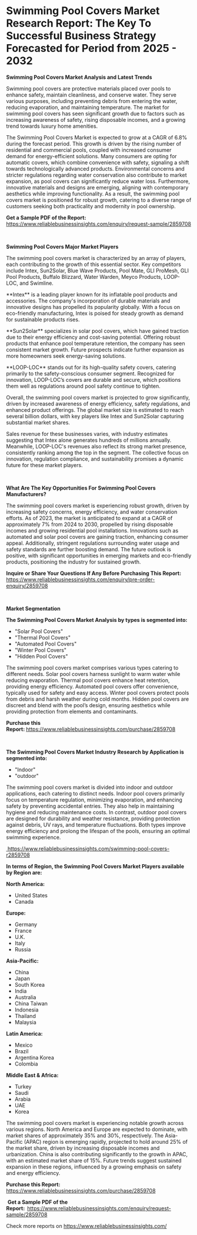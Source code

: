 <p><h1>Swimming Pool Covers Market Research Report: The Key To Successful Business Strategy Forecasted for Period from 2025 - 2032</h1></p><p><strong>Swimming Pool Covers Market Analysis and Latest Trends</strong></p>
<p><p>Swimming pool covers are protective materials placed over pools to enhance safety, maintain cleanliness, and conserve water. They serve various purposes, including preventing debris from entering the water, reducing evaporation, and maintaining temperature. The market for swimming pool covers has seen significant growth due to factors such as increasing awareness of safety, rising disposable incomes, and a growing trend towards luxury home amenities.</p><p>The Swimming Pool Covers Market is expected to grow at a CAGR of 6.8% during the forecast period. This growth is driven by the rising number of residential and commercial pools, coupled with increased consumer demand for energy-efficient solutions. Many consumers are opting for automatic covers, which combine convenience with safety, signaling a shift towards technologically advanced products. Environmental concerns and stricter regulations regarding water conservation also contribute to market expansion, as pool covers can significantly reduce water loss. Furthermore, innovative materials and designs are emerging, aligning with contemporary aesthetics while improving functionality. As a result, the swimming pool covers market is positioned for robust growth, catering to a diverse range of customers seeking both practicality and modernity in pool ownership.</p></p>
<p><strong>Get a Sample PDF of the Report:&nbsp;</strong> <a href="https://www.reliablebusinessinsights.com/enquiry/request-sample/2859708?utm_campaign=3000&utm_medium=2&utm_source=Github&utm_content=ia&utm_term=12032025&utm_id=swimming-pool-covers">https://www.reliablebusinessinsights.com/enquiry/request-sample/2859708</a></p>
<p>&nbsp;</p>
<p><strong>Swimming Pool Covers Major Market Players</strong></p>
<p><p>The swimming pool covers market is characterized by an array of players, each contributing to the growth of this essential sector. Key competitors include Intex, Sun2Solar, Blue Wave Products, Pool Mate, GLI ProMesh, GLI Pool Products, Buffalo Blizzard, Water Warden, Meyco Products, LOOP-LOC, and Swimline.</p><p>**Intex** is a leading player known for its inflatable pool products and accessories. The company's incorporation of durable materials and innovative designs has propelled its popularity globally. With a focus on eco-friendly manufacturing, Intex is poised for steady growth as demand for sustainable products rises.</p><p>**Sun2Solar** specializes in solar pool covers, which have gained traction due to their energy efficiency and cost-saving potential. Offering robust products that enhance pool temperature retention, the company has seen consistent market growth. Future prospects indicate further expansion as more homeowners seek energy-saving solutions.</p><p>**LOOP-LOC** stands out for its high-quality safety covers, catering primarily to the safety-conscious consumer segment. Recognized for innovation, LOOP-LOC’s covers are durable and secure, which positions them well as regulations around pool safety continue to tighten.</p><p>Overall, the swimming pool covers market is projected to grow significantly, driven by increased awareness of energy efficiency, safety regulations, and enhanced product offerings. The global market size is estimated to reach several billion dollars, with key players like Intex and Sun2Solar capturing substantial market shares.</p><p>Sales revenue for these businesses varies, with industry estimates suggesting that Intex alone generates hundreds of millions annually. Meanwhile, LOOP-LOC's revenues also reflect its strong market presence, consistently ranking among the top in the segment. The collective focus on innovation, regulation compliance, and sustainability promises a dynamic future for these market players.</p></p>
<p>&nbsp;</p>
<p><strong>What Are The Key Opportunities For Swimming Pool Covers Manufacturers?</strong></p>
<p><p>The swimming pool covers market is experiencing robust growth, driven by increasing safety concerns, energy efficiency, and water conservation efforts. As of 2023, the market is anticipated to expand at a CAGR of approximately 7% from 2024 to 2030, propelled by rising disposable incomes and growing residential pool installations. Innovations such as automated and solar pool covers are gaining traction, enhancing consumer appeal. Additionally, stringent regulations surrounding water usage and safety standards are further boosting demand. The future outlook is positive, with significant opportunities in emerging markets and eco-friendly products, positioning the industry for sustained growth.</p></p>
<p><strong>Inquire or Share Your Questions If Any Before Purchasing This Report:</strong> <a href="https://www.reliablebusinessinsights.com/enquiry/pre-order-enquiry/2859708?utm_campaign=3000&utm_medium=2&utm_source=Github&utm_content=ia&utm_term=12032025&utm_id=swimming-pool-covers">https://www.reliablebusinessinsights.com/enquiry/pre-order-enquiry/2859708</a></p>
<p>&nbsp;</p>
<p><strong>Market Segmentation</strong></p>
<p><strong>The Swimming Pool Covers Market Analysis by types is segmented into:</strong></p>
<p><ul><li>"Solar Pool Covers"</li><li>"Thermal Pool Covers"</li><li>"Automated Pool Covers"</li><li>"Winter Pool Covers"</li><li>"Hidden Pool Covers"</li></ul></p>
<p><p>The swimming pool covers market comprises various types catering to different needs. Solar pool covers harness sunlight to warm water while reducing evaporation. Thermal pool covers enhance heat retention, providing energy efficiency. Automated pool covers offer convenience, typically used for safety and easy access. Winter pool covers protect pools from debris and harsh weather during cold months. Hidden pool covers are discreet and blend with the pool’s design, ensuring aesthetics while providing protection from elements and contaminants.</p></p>
<p><strong>Purchase this Report:&nbsp;</strong><a href="https://www.reliablebusinessinsights.com/purchase/2859708?utm_campaign=3000&utm_medium=2&utm_source=Github&utm_content=ia&utm_term=12032025&utm_id=swimming-pool-covers">https://www.reliablebusinessinsights.com/purchase/2859708</a></p>
<p>&nbsp;</p>
<p><strong>The Swimming Pool Covers Market Industry Research by Application is segmented into:</strong></p>
<p><ul><li>"Indoor"</li><li>"outdoor"</li></ul></p>
<p><p>The swimming pool covers market is divided into indoor and outdoor applications, each catering to distinct needs. Indoor pool covers primarily focus on temperature regulation, minimizing evaporation, and enhancing safety by preventing accidental entries. They also help in maintaining hygiene and reducing maintenance costs. In contrast, outdoor pool covers are designed for durability and weather resistance, providing protection against debris, UV rays, and temperature fluctuations. Both types improve energy efficiency and prolong the lifespan of the pools, ensuring an optimal swimming experience.</p></p>
<p><a href="https://www.reliablebusinessinsights.com/swimming-pool-covers-r2859708?utm_campaign=3000&utm_medium=2&utm_source=Github&utm_content=ia&utm_term=12032025&utm_id=swimming-pool-covers">&nbsp;https://www.reliablebusinessinsights.com/swimming-pool-covers-r2859708</a></p>
<p><strong>In terms of Region, the Swimming Pool Covers Market Players available by Region are:</strong></p>
<p>
    <p> <strong> North America: </strong>
        <ul>
            <li>United States</li>
            <li>Canada</li>
        </ul>
        </p> 
    <p> <strong> Europe: </strong>
        <ul>
            <li>Germany</li>
            <li>France</li>
            <li>U.K.</li>
            <li>Italy</li>
            <li>Russia</li>
        </ul>
        </p> 
    <p> <strong> Asia-Pacific: </strong>
        <ul>
            <li>China</li>
            <li>Japan</li>
            <li>South Korea</li>
            <li>India</li>
            <li>Australia</li>
            <li>China Taiwan</li>
            <li>Indonesia</li>
            <li>Thailand</li>
            <li>Malaysia</li>
        </ul>
        </p> 
    <p> <strong> Latin America: </strong>
        <ul>
            <li>Mexico</li>
            <li>Brazil</li>
            <li>Argentina Korea</li>
            <li>Colombia</li>
        </ul>
        </p> 
    <p> <strong> Middle East & Africa: </strong>
        <ul>
            <li>Turkey</li>
            <li>Saudi</li>
            <li>Arabia</li>
            <li>UAE</li>
            <li>Korea</li>
        </ul>
    </p>
    </p>
<p><p>The swimming pool covers market is experiencing notable growth across various regions. North America and Europe are expected to dominate, with market shares of approximately 35% and 30%, respectively. The Asia-Pacific (APAC) region is emerging rapidly, projected to hold around 25% of the market share, driven by increasing disposable incomes and urbanization. China is also contributing significantly to the growth in APAC, with an estimated market share of 15%. Future trends suggest sustained expansion in these regions, influenced by a growing emphasis on safety and energy efficiency.</p></p>
<p><strong>Purchase this Report: </strong><a href="https://www.reliablebusinessinsights.com/purchase/2859708?utm_campaign=3000&utm_medium=2&utm_source=Github&utm_content=ia&utm_term=12032025&utm_id=swimming-pool-covers">https://www.reliablebusinessinsights.com/purchase/2859708</a></p>
<p>&nbsp;<strong>Get a Sample PDF of the Report:&nbsp;&nbsp;</strong><a href="https://www.reliablebusinessinsights.com/enquiry/request-sample/2859708?utm_campaign=3000&utm_medium=2&utm_source=Github&utm_content=ia&utm_term=12032025&utm_id=swimming-pool-covers">https://www.reliablebusinessinsights.com/enquiry/request-sample/2859708</a></p>
<p><strong></strong></p>
<p>Check more reports on <a href="https://www.reliablebusinessinsights.com/?utm_campaign=3000&utm_medium=2&utm_source=Github&utm_content=ia&utm_term=12032025&utm_id=swimming-pool-covers">https://www.reliablebusinessinsights.com/</a></p>